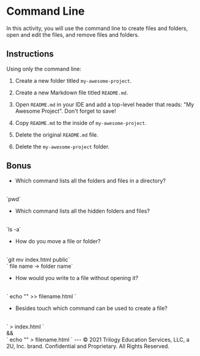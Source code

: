 # Command Line

In this activity, you will use the command line to create files and folders, open and edit the files, and remove files and folders.

## Instructions

Using only the command line:

1. Create a new folder titled `my-awesome-project`.

2. Create a new Markdown file titled `README.md`.

3. Open `README.md` in your IDE and add a top-level header that reads: "My Awesome Project". Don't forget to save!

4. Copy `README.md` to the inside of `my-awesome-project`.

5. Delete the original `README.md` file.

6. Delete the `my-awesome-project` folder.

## Bonus

* Which command lists all the folders and files in a directory?
<br>
`pwd`

* Which command lists all the hidden folders and files?
<br>
`ls -a`

* How do you move a file or folder?
<br>
`git mv index.html public`
<br>
` file name -> folder name`

* How would you write to a file without opening it?
<br>
` echo "<!DOCTYPE html>" >> filename.html `

* Besides touch which command can be used to create a file?
<br>
 ` > index.html `
 <br>
 &&
 <br>
` echo "" > filename.html ` 
---
© 2021 Trilogy Education Services, LLC, a 2U, Inc. brand. Confidential and Proprietary. All Rights Reserved.